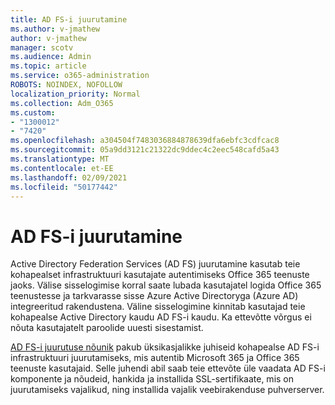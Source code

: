 ```yaml
---
title: AD FS-i juurutamine
ms.author: v-jmathew
author: v-jmathew
manager: scotv
ms.audience: Admin
ms.topic: article
ms.service: o365-administration
ROBOTS: NOINDEX, NOFOLLOW
localization_priority: Normal
ms.collection: Adm_O365
ms.custom:
- "1300012"
- "7420"
ms.openlocfilehash: a304504f7483036884878639dfa6ebfc3cdfcac8
ms.sourcegitcommit: 05a9dd3121c21322dc9ddec4c2eec548cafd5a43
ms.translationtype: MT
ms.contentlocale: et-EE
ms.lasthandoff: 02/09/2021
ms.locfileid: "50177442"
---
```

# <a name="deploy-ad-fs"></a>AD FS-i juurutamine

Active Directory Federation Services (AD FS) juurutamine kasutab teie kohapealset infrastruktuuri kasutajate autentimiseks Office 365 teenuste jaoks. Välise sisselogimise korral saate lubada kasutajatel logida Office 365 teenustesse ja tarkvarasse sisse Azure Active Directoryga (Azure AD) integreeritud rakendustena. Väline sisselogimine kinnitab kasutajad teie kohapealse Active Directory kaudu AD FS-i kaudu. Ka ettevõtte võrgus ei nõuta kasutajatelt paroolide uuesti sisestamist.

[AD FS-i juurutuse nõunik](https://go.microsoft.com/fwlink/?linkid=2071178) pakub üksikasjalikke juhiseid kohapealse AD FS-i infrastruktuuri juurutamiseks, mis autentib Microsoft 365 ja Office 365 teenuste kasutajaid. Selle juhendi abil saab teie ettevõte üle vaadata AD FS-i komponente ja nõudeid, hankida ja installida SSL-sertifikaate, mis on juurutamiseks vajalikud, ning installida vajalik veebirakenduse puhverserver.
